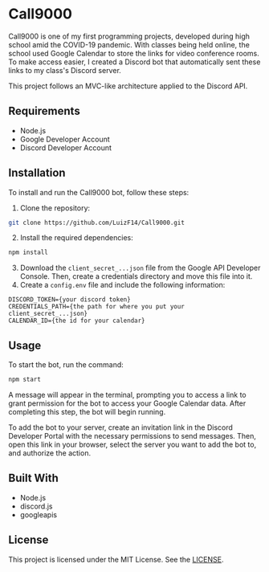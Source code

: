 # Call9000
Call9000 is one of my first programming projects, developed during high school amid the COVID-19 pandemic. With classes being held online, the school used Google Calendar to store the links for video conference rooms. To make access easier, I created a Discord bot that automatically sent these links to my class's Discord server.

This project follows an MVC-like architecture applied to the Discord API.

## Requirements
* Node.js
* Google Developer Account
* Discord Developer Account
## Installation
To install and run the Call9000 bot, follow these steps:
1. Clone the repository:
``` bash
git clone https://github.com/LuizF14/Call9000.git
```
2. Install the required dependencies:
``` bash
npm install
```
3. Download the `client_secret_...json` file from the Google API Developer Console. Then, create a credentials directory and move this file into it.
4. Create a `config.env` file and include the following information:
``` env
DISCORD_TOKEN={your discord token}
CREDENTIALS_PATH={the path for where you put your client_secret_...json}
CALENDAR_ID={the id for your calendar}
``` 
## Usage
To start the bot, run the command: 
``` bash
npm start
```
A message will appear in the terminal, prompting you to access a link to grant permission for the bot to access your Google Calendar data. After completing this step, the bot will begin running.
 
To add the bot to your server, create an invitation link in the Discord Developer Portal with the necessary permissions to send messages. Then, open this link in your browser, select the server you want to add the bot to, and authorize the action.

## Built With
* Node.js
* discord.js
* googleapis
## License
This project is licensed under the MIT License. See the [LICENSE](LICENSE).

